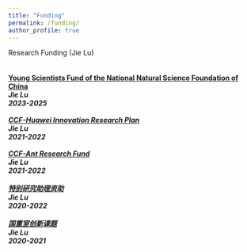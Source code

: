 ```yaml
---
title: "Funding"
permalink: /funding/
author_profile: true
---
```

Research Funding (Jie Lu) <br>
<br>
<br>
<b>[Young Scientists Fund of the National Natural Science Foundation of China](https://www.nsfc.gov.cn/publish/portal0/xmzn/2020/05/)</b> 
<br> 
<i><b>Jie Lu<b><i>
<br>
<b>2023-2025</b>
<br>
<br>
<b>[CCF-Huawei Innovation Research Plan](https://www.ccf.org.cn/Collaboration/Enterprise_Fund/News/hw/2022-02-28/756280.shtml)</b> 
<br> 
<i><b>Jie Lu<b><i>
<br>
<b>2021-2022</b>
<br>
<br>
<b>[CCF-Ant Research Fund](https://www.ccf.org.cn/Collaboration/Enterprise_Fund/News/my/2022-02-28/756304.shtml)</b> 
<br> 
<i><b>Jie Lu<b><i>
<br>
<b>2021-2022</b>
<br>
<br>
<b>[特别研究助理资助]()</b> 
<br> 
<i><b>Jie Lu<b><i>
<br>
<b>2020-2022</b>
<br>
<br>
<b>[国重室创新课题]()</b> 
<br> 
<i><b>Jie Lu<b><i>
<br>
<b>2020-2021</b>
<br>
<br>
